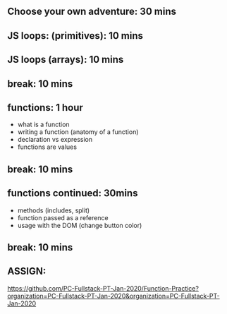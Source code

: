 ## Choose your own adventure: 30 mins


## JS loops: (primitives): 10 mins
## JS loops (arrays): 10 mins

## break: 10 mins

## functions: 1 hour
- what is a function
- writing a function (anatomy of a function)
- declaration vs expression
- functions are values

## break: 10 mins

## functions continued: 30mins
- methods (includes, split)
- function passed as a reference
- usage with the DOM (change button color)

## break: 10 mins

## ASSIGN:
https://github.com/PC-Fullstack-PT-Jan-2020/Function-Practice?organization=PC-Fullstack-PT-Jan-2020&organization=PC-Fullstack-PT-Jan-2020